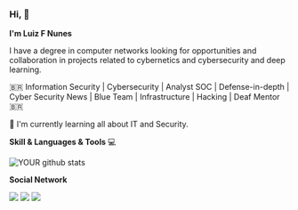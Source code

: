 ### Hi, 👋

<!--

**Luizfsn/luizfsn** is a ✨ _special_ ✨ repository because its `README.md` (this file) appears on your GitHub profile.

**I'm Luiz F Nunes**

I have a degree in computer networks looking for opportunities and collaboration in projects related to cybernetics and cybersecurity and deep learning.

🇧🇷 Information Security | Cybersecurity | Analyst SOC | Defense-in-depth | Cyber Security News | Blue Team | Infrastructure | Hacking | Deaf Mentor 🇧🇷

📕 I'm currently learning all about IT and Security.

**Skill & Languages & Tools** 💻

![YOUR github stats](https://github-readme-stats.vercel.app/api?username=luizfsn)
 
**Social Network**


[<img src="https://img.shields.io/badge/luizfsn-%2312100E.svg?&style=for-the-badge&logo=github&logoColor=white" />](https://github.com/Luizfsn/luizfsn/)
[<img src="https://img.shields.io/badge/luizfsn-%230077B5.svg?&style=for-the-badge&logo=linkedin&logoColor=white" />](https://www.linkedin.com/in/luizfsn/) [<img src = "https://img.shields.io/badge/@luizf_sn-%23E4405F.svg?&style=for-the-badge&logo=@luizf_sn&logoColor=white">](https://www.instagram.com/luizf_sn/) 
          

-->



**I'm Luiz F Nunes**

I have a degree in computer networks looking for opportunities and collaboration in projects related to cybernetics and cybersecurity and deep learning.

🇧🇷  Information Security | Cybersecurity | Analyst SOC | Defense-in-depth | Cyber Security News | Blue Team | Infrastructure | Hacking | Deaf Mentor  🇧🇷

📕 I'm currently learning all about IT and Security.

**Skill & Languages & Tools** 💻

![YOUR github stats](https://github-readme-stats.vercel.app/api?username=luizfsn)
 
**Social Network** 

[<img src="https://img.shields.io/badge/luizfsn-%2312100E.svg?&style=for-the-badge&logo=github&logoColor=white" />](https://github.com/Luizfsn/luizfsn/)
[<img src="https://img.shields.io/badge/linkedin-%230077B5.svg?&style=for-the-badge&logo=linkedin&logoColor=white" />](https://www.linkedin.com/in/luizfsn/) [<img src = "https://img.shields.io/badge/instagram-%23E4405F.svg?&style=for-the-badge&logo=instagram&logoColor=white">](https://www.instagram.com/luizf_sn/) 

